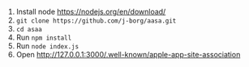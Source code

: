 1. Install node https://nodejs.org/en/download/
2. `git clone https://github.com/j-borg/aasa.git`
3. `cd asaa`
4. Run `npm install`
5. Run `node index.js`
6. Open http://127.0.0.1:3000/.well-known/apple-app-site-association
